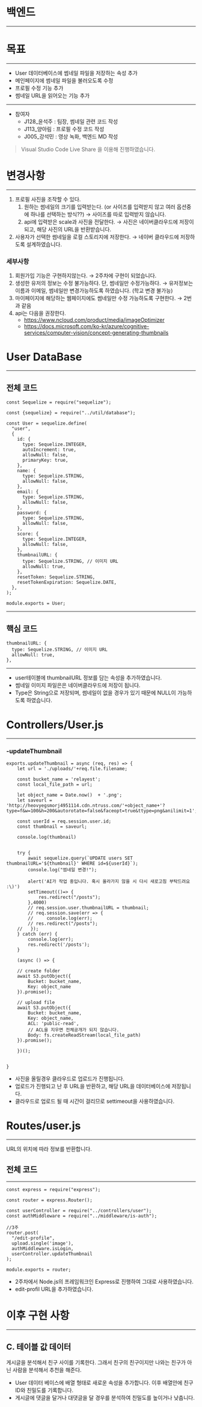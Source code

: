 # 백엔드

------

# 목표

------

- User 데이터베이스에 썸네일 파일을 저장하는 속성 추가
- 메인페이지에 썸네일 파일을 불러오도록 수정
- 프로필 수정 기능 추가
- 썸네일 URL을 읽어오는 기능 추가

------

- 참여자
  - J128_윤석주 : 팀장, 썸네일 관련 코드 작성
  - J113_양아림 : 프로필 수정 코드 작성
  - J005_강석민 : 영상 녹화, 백엔드 MD 작성

> Visual Studio Code Live Share 을 이용해 진행하였습니다.

# 변경사항

------

1. 프로필 사진을 조작할 수 있다.
   1. 원하는 썸네일의 크기를 입력받는다. (or 사이즈를 입력받지 않고 여러 옵션중에 하나를 선택하는 방식??) → 사이즈를 따로 입력받지 않습니다.
   2. api에 입력받은 scale과 사진을 전달한다. → 사진은 네이버클라우드에 저장이 되고, 해당 사진의 URL을 반환받습니다.
2. 사용자가 선택한 썸네일을 로컬 스토리지에 저장한다. → 네이버 클라우드에 저장하도록 설계하였습니다.

### **세부사항**

1. 회원가입 기능은 구현하지않는다. → 2주차에 구현이 되었습니다.
2. 생성한 유저의 정보는 수정 불가능하다. 단, 썸네일만 수정가능하다. → 유저정보는 이름과 이메일, 썸네일만 변경가능하도록 하였습니다. (학교 변경 불가능)
3. 마이페이지에 해당하는 웹페이지에도 썸네일만 수정 가능하도록 구현한다. → 2번과 같음
4. api는 다음을 권장한다.
   - https://www.ncloud.com/product/media/imageOptimizer
   - https://docs.microsoft.com/ko-kr/azure/cognitive-services/computer-vision/concept-generating-thumbnails

# User DataBase

------

## 전체 코드

```
const Sequelize = require("sequelize");

const {sequelize} = require("../util/database");

const User = sequelize.define(
  "user",
  {
    id: {
      type: Sequelize.INTEGER,
      autoIncrement: true,
      allowNull: false,
      primaryKey: true,
    },
    name: {
      type: Sequelize.STRING,
      allowNull: false,
    },
    email: {
      type: Sequelize.STRING,
      allowNull: false,
    },
    password: {
      type: Sequelize.STRING,
      allowNull: false,
    },
    score: {
      type: Sequelize.INTEGER,
      allowNull: false,
    },
    thumbnailURL: {
      type: Sequelize.STRING, // 이미지 URL
      allowNull: true,
    },
    resetToken: Sequelize.STRING,
    resetTokenExpiration: Sequelize.DATE,
  },
);

module.exports = User;
```

------

## 핵심 코드

```
thumbnailURL: {
  type: Sequelize.STRING, // 이미지 URL
  allowNull: true,
},
```

------

- user테이블에 thumbnailURL 정보를 담는 속성을 추가하였습니다.
- 썸네일 이미지 파일은은 네이버클라우드에 저장이 됩니다.
- Type은 String으로 저장되며, 썸네일이 없을 경우가 있기 때문에 NULL이 가능하도록 하였습니다.

# Controllers/User.js

------

### -updateThumbnail

```
exports.updateThumbnail = async (req, res) => {
    let url = './uploads/'+req.file.filename;

    const bucket_name = 'relayest';
    const local_file_path = url;

    let object_name = Date.now()  + '.png';
    let saveurl = 'http://heovyegsmorj4951114.cdn.ntruss.com/'+object_name+'?type=f&w=100&h=200&autorotate=false&faceopt=true&ttype=png&anilimit=1';

    const userId = req.session.user.id;
    const thumbnail = saveurl;
    
    console.log(thumbnail)

    
    try {
        await sequelize.query(`UPDATE users SET thumbnailURL='${thumbnail}' WHERE id=${userId}`);
        console.log("썸네일 변경!");
        
        alert('AI가 작업 중입니다. 혹시 올라가지 않을 시 다시 새로고침 부탁드려요 :\)')
        setTimeout(()=> { 
            res.redirect("/posts");
        },4000)
        // req.session.user.thumbnailURL = thumbnail;
        // req.session.save(err => {
        //     console.log(err);
        // res.redirect("/posts");
    //   });
    } catch (err) {
        console.log(err);
        res.redirect('/posts');
    }

    (async () => {

    // create folder
    await S3.putObject({
        Bucket: bucket_name,
        Key: object_name
    }).promise();

    // upload file
    await S3.putObject({
        Bucket: bucket_name,
        Key: object_name,
        ACL: 'public-read',
        // ACL을 지우면 전체공개가 되지 않습니다.
        Body: fs.createReadStream(local_file_path)
    }).promise();

    })();
    
    
}
```

- 사진을 올릴경우 클라우드로 업로드가 진행됩니다.
- 업로드가 진행되고 난 후 URL을 반환하고, 해당 URL을 데이터베이스에 저장됩니다.
- 클라우드로 업로드 될 때 시간이 걸리므로 settimeout을 사용하였습니다.

# Routes/user.js

------

URL의 위치에 따라 정보를 반환합니다.

## 전체 코드

------

```
const express = require("express");

const router = express.Router();

const userController = require("../controllers/user");
const authMiddleware = require("../middleware/is-auth");

//3주
router.post(
  "/edit-profile",
  upload.single('image'),
  authMiddleware.isLogin,
  userController.updateThumbnail
);

module.exports = router;
```

- 2주차에서 Node.js의 프레임워크인 Express로 진행하여 그대로 사용하였습니다.
- edit-profil URL을 추가하였습니다.

# 이후 구현 사항

------

## **C. 테이블 값 데이터**

게시글을 분석해서 친구 사이를 기록한다. 그래서 친구의 친구이지만 나와는 친구가 아닌 사람을 분석해서 추천을 해준다.

- User 데이터 베이스에 배열 형태로 새로운 속성을 추가합니다. 이후 배열안에 친구ID와 친밀도를 기록합니다.
- 게시글에 댓글을 달거나 대댓글을 달 경우를 분석하여 친밀도를 높이거나 낮춥니다.
